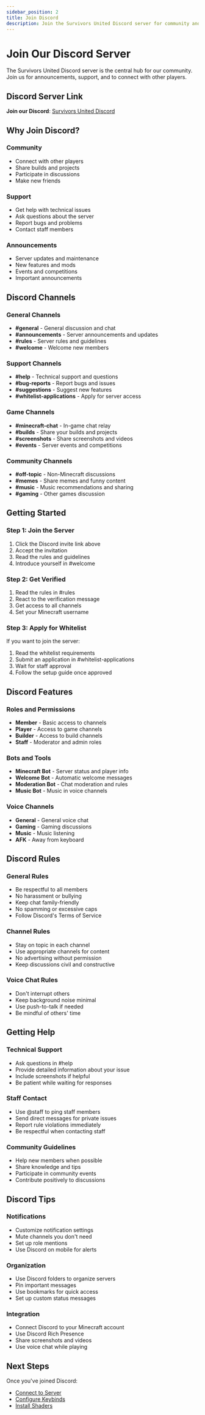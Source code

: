 ```yaml
---
sidebar_position: 2
title: Join Discord
description: Join the Survivors United Discord server for community and support
---
```


# Join Our Discord Server

The Survivors United Discord server is the central hub for our community. Join us for announcements, support, and to connect with other players.

## Discord Server Link

**Join our Discord**: [Survivors United Discord](https://discord.gg/survivorsunited)

## Why Join Discord?

### Community
- Connect with other players
- Share builds and projects
- Participate in discussions
- Make new friends

### Support
- Get help with technical issues
- Ask questions about the server
- Report bugs and problems
- Contact staff members

### Announcements
- Server updates and maintenance
- New features and mods
- Events and competitions
- Important announcements

## Discord Channels

### General Channels
- **#general** - General discussion and chat
- **#announcements** - Server announcements and updates
- **#rules** - Server rules and guidelines
- **#welcome** - Welcome new members

### Support Channels
- **#help** - Technical support and questions
- **#bug-reports** - Report bugs and issues
- **#suggestions** - Suggest new features
- **#whitelist-applications** - Apply for server access

### Game Channels
- **#minecraft-chat** - In-game chat relay
- **#builds** - Share your builds and projects
- **#screenshots** - Share screenshots and videos
- **#events** - Server events and competitions

### Community Channels
- **#off-topic** - Non-Minecraft discussions
- **#memes** - Share memes and funny content
- **#music** - Music recommendations and sharing
- **#gaming** - Other games discussion

## Getting Started

### Step 1: Join the Server
1. Click the Discord invite link above
2. Accept the invitation
3. Read the rules and guidelines
4. Introduce yourself in #welcome

### Step 2: Get Verified
1. Read the rules in #rules
2. React to the verification message
3. Get access to all channels
4. Set your Minecraft username

### Step 3: Apply for Whitelist
If you want to join the server:
1. Read the whitelist requirements
2. Submit an application in #whitelist-applications
3. Wait for staff approval
4. Follow the setup guide once approved

## Discord Features

### Roles and Permissions
- **Member** - Basic access to channels
- **Player** - Access to game channels
- **Builder** - Access to build channels
- **Staff** - Moderator and admin roles

### Bots and Tools
- **Minecraft Bot** - Server status and player info
- **Welcome Bot** - Automatic welcome messages
- **Moderation Bot** - Chat moderation and rules
- **Music Bot** - Music in voice channels

### Voice Channels
- **General** - General voice chat
- **Gaming** - Gaming discussions
- **Music** - Music listening
- **AFK** - Away from keyboard

## Discord Rules

### General Rules
- Be respectful to all members
- No harassment or bullying
- Keep chat family-friendly
- No spamming or excessive caps
- Follow Discord's Terms of Service

### Channel Rules
- Stay on topic in each channel
- Use appropriate channels for content
- No advertising without permission
- Keep discussions civil and constructive

### Voice Chat Rules
- Don't interrupt others
- Keep background noise minimal
- Use push-to-talk if needed
- Be mindful of others' time

## Getting Help

### Technical Support
- Ask questions in #help
- Provide detailed information about your issue
- Include screenshots if helpful
- Be patient while waiting for responses

### Staff Contact
- Use @staff to ping staff members
- Send direct messages for private issues
- Report rule violations immediately
- Be respectful when contacting staff

### Community Guidelines
- Help new members when possible
- Share knowledge and tips
- Participate in community events
- Contribute positively to discussions

## Discord Tips

### Notifications
- Customize notification settings
- Mute channels you don't need
- Set up role mentions
- Use Discord on mobile for alerts

### Organization
- Use Discord folders to organize servers
- Pin important messages
- Use bookmarks for quick access
- Set up custom status messages

### Integration
- Connect Discord to your Minecraft account
- Use Discord Rich Presence
- Share screenshots and videos
- Use voice chat while playing

## Next Steps

Once you've joined Discord:
- [Connect to Server](/docs/minecraft/server/connection)
- [Configure Keybinds](/docs/minecraft/configuration/keybinds)
- [Install Shaders](/docs/minecraft/configuration/shaders) 